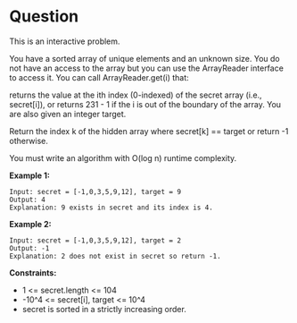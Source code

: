 # Question

This is an interactive problem.

You have a sorted array of unique elements and an unknown size. You do not have an access to the array but you can use the ArrayReader interface to access it. You can call ArrayReader.get(i) that:

returns the value at the ith index (0-indexed) of the secret array (i.e., secret[i]), or
returns 231 - 1 if the i is out of the boundary of the array.
You are also given an integer target.

Return the index k of the hidden array where secret[k] == target or return -1 otherwise.

You must write an algorithm with O(log n) runtime complexity.

**Example 1:**

```
Input: secret = [-1,0,3,5,9,12], target = 9
Output: 4
Explanation: 9 exists in secret and its index is 4.
```

**Example 2:**

```
Input: secret = [-1,0,3,5,9,12], target = 2
Output: -1
Explanation: 2 does not exist in secret so return -1.
```

**Constraints:**

-  1 <= secret.length <= 104
- -10^4 <= secret[i], target <= 10^4
- secret is sorted in a strictly increasing order.


